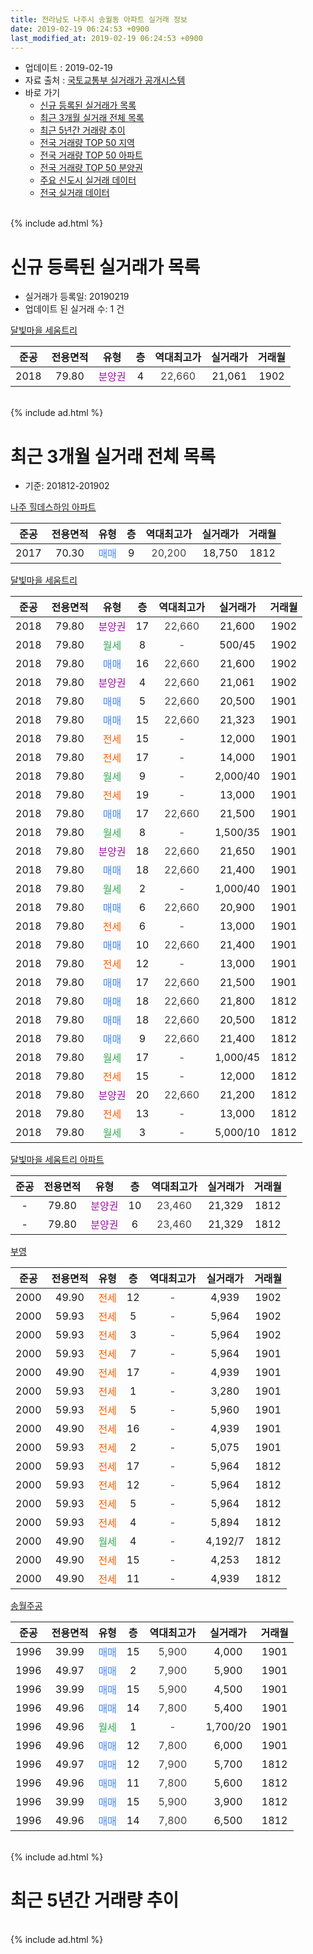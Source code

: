 ```yaml
---
title: 전라남도 나주시 송월동 아파트 실거래 정보
date: 2019-02-19 06:24:53 +0900
last_modified_at: 2019-02-19 06:24:53 +0900
---
```


* 업데이트 : 2019-02-19
* 자료 출처 : [국토교통부 실거래가 공개시스템](http://rt.molit.go.kr)
* 바로 가기
    * [신규 등록된 실거래가 목록](#신규-등록된-실거래가-목록)
    * [최근 3개월 실거래 전체 목록](#최근-3개월-실거래-전체-목록)
    * [최근 5년간 거래량 추이](#최근-5년간-거래량-추이)
    * [전국 거래량 TOP 50 지역](https://inasie.github.io/apt-trade-info/최근-3개월-전국에서-가장-거래가-많이-발생한-지역)
    * [전국 거래량 TOP 50 아파트](https://inasie.github.io/apt-trade-info/최근-3개월-전국에서-가장-거래가-많이-발생한-아파트)
    * [전국 거래량 TOP 50 분양권](https://inasie.github.io/apt-trade-info/최근-3개월-전국에서-가장-거래가-많이-발생한-분양권)
    * [주요 신도시 실거래 데이터](https://inasie.github.io/apt-trade-info/주요-신도시)
    * [전국 실거래 데이터](https://inasie.github.io/apt-trade-info/전국)
<br>
{% include ad.html %}
<br>

# 신규 등록된 실거래가 목록
* 실거래가 등록일: 20190219
* 업데이트 된 실거래 수: 1 건


[달빛마을 세움트리](https://search.naver.com/search.naver?query=%EC%A0%84%EB%9D%BC%EB%82%A8%EB%8F%84+%EB%82%98%EC%A3%BC%EC%8B%9C+%EC%86%A1%EC%9B%94%EB%8F%99+%EB%8B%AC%EB%B9%9B%EB%A7%88%EC%9D%84+%EC%84%B8%EC%9B%80%ED%8A%B8%EB%A6%AC)

|준공|전용면적|유형|층|역대최고가|실거래가|거래월|
|:---:|:---:|:---:|:---:|:---:|:---:|:---:|
|2018|79.80|<span style="color:#9C11A5">분양권</span>|4|<span style="color:#444444">22,660</span>|21,061|1902|


<br>
{% include ad.html %}
<br>

# 최근 3개월 실거래 전체 목록
* 기준: 201812-201902


[나주 힐데스하임 아파트](https://search.naver.com/search.naver?query=%EC%A0%84%EB%9D%BC%EB%82%A8%EB%8F%84+%EB%82%98%EC%A3%BC%EC%8B%9C+%EC%86%A1%EC%9B%94%EB%8F%99+%EB%82%98%EC%A3%BC+%ED%9E%90%EB%8D%B0%EC%8A%A4%ED%95%98%EC%9E%84+%EC%95%84%ED%8C%8C%ED%8A%B8)

|준공|전용면적|유형|층|역대최고가|실거래가|거래월|
|:---:|:---:|:---:|:---:|:---:|:---:|:---:|
|2017|70.30|<span style="color:#4285f3">매매</span>|9|<span style="color:#444444">20,200</span>|18,750|1812|

[달빛마을 세움트리](https://search.naver.com/search.naver?query=%EC%A0%84%EB%9D%BC%EB%82%A8%EB%8F%84+%EB%82%98%EC%A3%BC%EC%8B%9C+%EC%86%A1%EC%9B%94%EB%8F%99+%EB%8B%AC%EB%B9%9B%EB%A7%88%EC%9D%84+%EC%84%B8%EC%9B%80%ED%8A%B8%EB%A6%AC)

|준공|전용면적|유형|층|역대최고가|실거래가|거래월|
|:---:|:---:|:---:|:---:|:---:|:---:|:---:|
|2018|79.80|<span style="color:#9C11A5">분양권</span>|17|<span style="color:#444444">22,660</span>|21,600|1902|
|2018|79.80|<span style="color:#34a853">월세</span>|8|<span style="color:#444444">-</span>|500/45|1902|
|2018|79.80|<span style="color:#4285f3">매매</span>|16|<span style="color:#444444">22,660</span>|21,600|1902|
|2018|79.80|<span style="color:#9C11A5">분양권</span>|4|<span style="color:#444444">22,660</span>|21,061|1902|
|2018|79.80|<span style="color:#4285f3">매매</span>|5|<span style="color:#444444">22,660</span>|20,500|1901|
|2018|79.80|<span style="color:#4285f3">매매</span>|15|<span style="color:#444444">22,660</span>|21,323|1901|
|2018|79.80|<span style="color:#ff5a00">전세</span>|15|<span style="color:#444444">-</span>|12,000|1901|
|2018|79.80|<span style="color:#ff5a00">전세</span>|17|<span style="color:#444444">-</span>|14,000|1901|
|2018|79.80|<span style="color:#34a853">월세</span>|9|<span style="color:#444444">-</span>|2,000/40|1901|
|2018|79.80|<span style="color:#ff5a00">전세</span>|19|<span style="color:#444444">-</span>|13,000|1901|
|2018|79.80|<span style="color:#4285f3">매매</span>|17|<span style="color:#444444">22,660</span>|21,500|1901|
|2018|79.80|<span style="color:#34a853">월세</span>|8|<span style="color:#444444">-</span>|1,500/35|1901|
|2018|79.80|<span style="color:#9C11A5">분양권</span>|18|<span style="color:#444444">22,660</span>|21,650|1901|
|2018|79.80|<span style="color:#4285f3">매매</span>|18|<span style="color:#444444">22,660</span>|21,400|1901|
|2018|79.80|<span style="color:#34a853">월세</span>|2|<span style="color:#444444">-</span>|1,000/40|1901|
|2018|79.80|<span style="color:#4285f3">매매</span>|6|<span style="color:#444444">22,660</span>|20,900|1901|
|2018|79.80|<span style="color:#ff5a00">전세</span>|6|<span style="color:#444444">-</span>|13,000|1901|
|2018|79.80|<span style="color:#4285f3">매매</span>|10|<span style="color:#444444">22,660</span>|21,400|1901|
|2018|79.80|<span style="color:#ff5a00">전세</span>|12|<span style="color:#444444">-</span>|13,000|1901|
|2018|79.80|<span style="color:#4285f3">매매</span>|17|<span style="color:#444444">22,660</span>|21,500|1901|
|2018|79.80|<span style="color:#4285f3">매매</span>|18|<span style="color:#444444">22,660</span>|21,800|1812|
|2018|79.80|<span style="color:#4285f3">매매</span>|18|<span style="color:#444444">22,660</span>|20,500|1812|
|2018|79.80|<span style="color:#4285f3">매매</span>|9|<span style="color:#444444">22,660</span>|21,400|1812|
|2018|79.80|<span style="color:#34a853">월세</span>|17|<span style="color:#444444">-</span>|1,000/45|1812|
|2018|79.80|<span style="color:#ff5a00">전세</span>|15|<span style="color:#444444">-</span>|12,000|1812|
|2018|79.80|<span style="color:#9C11A5">분양권</span>|20|<span style="color:#444444">22,660</span>|21,200|1812|
|2018|79.80|<span style="color:#ff5a00">전세</span>|13|<span style="color:#444444">-</span>|13,000|1812|
|2018|79.80|<span style="color:#34a853">월세</span>|3|<span style="color:#444444">-</span>|5,000/10|1812|

[달빛마을 세움트리 아파트](https://search.naver.com/search.naver?query=%EC%A0%84%EB%9D%BC%EB%82%A8%EB%8F%84+%EB%82%98%EC%A3%BC%EC%8B%9C+%EC%86%A1%EC%9B%94%EB%8F%99+%EB%8B%AC%EB%B9%9B%EB%A7%88%EC%9D%84+%EC%84%B8%EC%9B%80%ED%8A%B8%EB%A6%AC+%EC%95%84%ED%8C%8C%ED%8A%B8)

|준공|전용면적|유형|층|역대최고가|실거래가|거래월|
|:---:|:---:|:---:|:---:|:---:|:---:|:---:|
|-|79.80|<span style="color:#9C11A5">분양권</span>|10|<span style="color:#444444">23,460</span>|21,329|1812|
|-|79.80|<span style="color:#9C11A5">분양권</span>|6|<span style="color:#444444">23,460</span>|21,329|1812|

[부영](https://search.naver.com/search.naver?query=%EC%A0%84%EB%9D%BC%EB%82%A8%EB%8F%84+%EB%82%98%EC%A3%BC%EC%8B%9C+%EC%86%A1%EC%9B%94%EB%8F%99+%EB%B6%80%EC%98%81)

|준공|전용면적|유형|층|역대최고가|실거래가|거래월|
|:---:|:---:|:---:|:---:|:---:|:---:|:---:|
|2000|49.90|<span style="color:#ff5a00">전세</span>|12|<span style="color:#444444">-</span>|4,939|1902|
|2000|59.93|<span style="color:#ff5a00">전세</span>|5|<span style="color:#444444">-</span>|5,964|1902|
|2000|59.93|<span style="color:#ff5a00">전세</span>|3|<span style="color:#444444">-</span>|5,964|1902|
|2000|59.93|<span style="color:#ff5a00">전세</span>|7|<span style="color:#444444">-</span>|5,964|1901|
|2000|49.90|<span style="color:#ff5a00">전세</span>|17|<span style="color:#444444">-</span>|4,939|1901|
|2000|59.93|<span style="color:#ff5a00">전세</span>|1|<span style="color:#444444">-</span>|3,280|1901|
|2000|59.93|<span style="color:#ff5a00">전세</span>|5|<span style="color:#444444">-</span>|5,960|1901|
|2000|49.90|<span style="color:#ff5a00">전세</span>|16|<span style="color:#444444">-</span>|4,939|1901|
|2000|59.93|<span style="color:#ff5a00">전세</span>|2|<span style="color:#444444">-</span>|5,075|1901|
|2000|59.93|<span style="color:#ff5a00">전세</span>|17|<span style="color:#444444">-</span>|5,964|1812|
|2000|59.93|<span style="color:#ff5a00">전세</span>|12|<span style="color:#444444">-</span>|5,964|1812|
|2000|59.93|<span style="color:#ff5a00">전세</span>|5|<span style="color:#444444">-</span>|5,964|1812|
|2000|59.93|<span style="color:#ff5a00">전세</span>|4|<span style="color:#444444">-</span>|5,894|1812|
|2000|49.90|<span style="color:#34a853">월세</span>|4|<span style="color:#444444">-</span>|4,192/7|1812|
|2000|49.90|<span style="color:#ff5a00">전세</span>|15|<span style="color:#444444">-</span>|4,253|1812|
|2000|49.90|<span style="color:#ff5a00">전세</span>|11|<span style="color:#444444">-</span>|4,939|1812|


<script async src="//pagead2.googlesyndication.com/pagead/js/adsbygoogle.js"></script>
<!-- 기본 -->
<ins class="adsbygoogle"
     style="display:block"
     data-ad-client="ca-pub-2446590836940007"
     data-ad-slot="1659523306"
     data-ad-format="auto"
     data-full-width-responsive="true"></ins>
<script>
(adsbygoogle = window.adsbygoogle || []).push({});
</script>


[송월주공](https://search.naver.com/search.naver?query=%EC%A0%84%EB%9D%BC%EB%82%A8%EB%8F%84+%EB%82%98%EC%A3%BC%EC%8B%9C+%EC%86%A1%EC%9B%94%EB%8F%99+%EC%86%A1%EC%9B%94%EC%A3%BC%EA%B3%B5)

|준공|전용면적|유형|층|역대최고가|실거래가|거래월|
|:---:|:---:|:---:|:---:|:---:|:---:|:---:|
|1996|39.99|<span style="color:#4285f3">매매</span>|15|<span style="color:#444444">5,900</span>|4,000|1901|
|1996|49.97|<span style="color:#4285f3">매매</span>|2|<span style="color:#444444">7,900</span>|5,900|1901|
|1996|39.99|<span style="color:#4285f3">매매</span>|15|<span style="color:#444444">5,900</span>|4,500|1901|
|1996|49.96|<span style="color:#4285f3">매매</span>|14|<span style="color:#444444">7,800</span>|5,400|1901|
|1996|49.96|<span style="color:#34a853">월세</span>|1|<span style="color:#444444">-</span>|1,700/20|1901|
|1996|49.96|<span style="color:#4285f3">매매</span>|12|<span style="color:#444444">7,800</span>|6,000|1901|
|1996|49.97|<span style="color:#4285f3">매매</span>|12|<span style="color:#444444">7,900</span>|5,700|1812|
|1996|49.96|<span style="color:#4285f3">매매</span>|11|<span style="color:#444444">7,800</span>|5,600|1812|
|1996|39.99|<span style="color:#4285f3">매매</span>|15|<span style="color:#444444">5,900</span>|3,900|1812|
|1996|49.96|<span style="color:#4285f3">매매</span>|14|<span style="color:#444444">7,800</span>|6,500|1812|


<br>
{% include ad.html %}
<br>

# 최근 5년간 거래량 추이


<div style="width:100%;">
    <canvas id="deal_progress" height="200"></canvas>
</div>

<script>
new Chart(document.getElementById("deal_progress"), {
    type: 'line',
    data: {
        labels: ['201402','201403','201404','201405','201406','201407','201408','201409','201410','201411','201412','201501','201502','201503','201504','201505','201506','201507','201508','201509','201510','201511','201512','201601','201602','201603','201604','201605','201606','201607','201608','201609','201610','201611','201612','201701','201702','201703','201704','201705','201706','201707','201708','201709','201710','201711','201712','201801','201802','201803','201804','201805','201806','201807','201808','201809','201810','201811','201812','201901','201902'],
        datasets: [{
            label: '매매',
            pointRadius: 1,
            data: [9, 9, 12, 5, 8, 7, 5, 10, 4, 7, 7, 7, 5, 10, 8, 5, 3, 4, 4, 6, 10, 6, 1, 2, 5, 9, 5, 3, 5, 8, 4, 6, 8, 7, 5, 3, 6, 10, 5, 6, 9, 10, 6, 2, 2, 4, 9, 30, 23, 26, 10, 14, 9, 7, 11, 14, 16, 15, 11, 13, 3],
            borderColor: "rgba(255, 201, 14, 1)",
            backgroundColor: "rgba(255, 201, 14, 0.5)",
            fill: false,
            lineTension: 0
        },{
            label: '전월세',
            pointRadius: 1,
            data: [34, 42, 24, 37, 54, 54, 39, 28, 33, 37, 29, 36, 45, 43, 33, 27, 53, 40, 23, 23, 28, 35, 25, 22, 35, 29, 19, 32, 42, 31, 22, 23, 17, 21, 18, 22, 30, 29, 8, 25, 33, 19, 23, 20, 25, 36, 32, 28, 41, 30, 26, 28, 36, 33, 22, 16, 21, 11, 11, 15, 4],
            borderColor: "rgba(0, 141, 185, 1)",
            backgroundColor: "rgba(0, 141, 185, 0.5)",
            fill: false,
            lineTension: 0
        }
        ]
    },
    options: {
        responsive: true,
        title: {
            display: false
        },
        tooltips: {
            mode: 'index',
            intersect: false
        },
        hover: {
            mode: 'nearest',
            intersect: true
        },
        scales: {
            xAxes: [{
                display: true,
                scaleLabel: {
                    display: true,
                    labelString: '년/월'
                }
            }],
            yAxes: [{
                display: true,
                ticks: {
                    suggestedMin: 0,
                },
                scaleLabel: {
                    display: true,
                    labelString: '실거래 수'
                }
            }]
        }
    }
});

</script>


<br>
{% include ad.html %}
<br>


